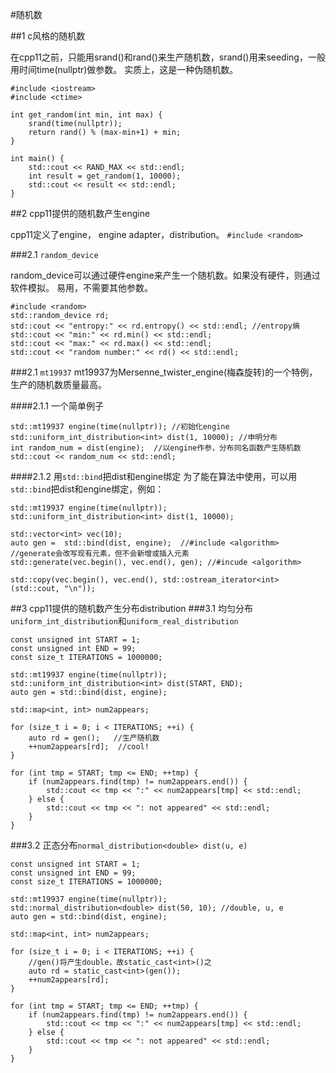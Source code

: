 #随机数

##1 c风格的随机数

在cpp11之前，只能用srand()和rand()来生产随机数，srand()用来seeding，一般用时间time(nullptr)做参数。 实质上，这是一种伪随机数。
	
	#include <iostream>
	#include <ctime>
	
	int get_random(int min, int max) {
	    srand(time(nullptr));
	    return rand() % (max-min+1) + min;
	} 
	
	int main() {
	    std::cout << RAND_MAX << std::endl;
	    int result = get_random(1, 10000);
	    std::cout << result << std::endl;
	}

##2 cpp11提供的随机数产生engine

cpp11定义了engine， engine adapter，distribution。 `#include <random>`

###2.1 `random_device`

random_device可以通过硬件engine来产生一个随机数。如果没有硬件，则通过软件模拟。 
易用，不需要其他参数。

	#include <random>
	std::random_device rd;
    std::cout << "entropy:" << rd.entropy() << std::endl; //entropy熵
    std::cout << "min:" << rd.min() << std::endl;
    std::cout << "max:" << rd.max() << std::endl;
    std::cout << "random number:" << rd() << std::endl;

###2.1 `mt19937`
mt19937为Mersenne_twister_engine(梅森旋转)的一个特例，生产的随机数质量最高。

####2.1.1 一个简单例子

	std::mt19937 engine(time(nullptr)); //初始化engine
    std::uniform_int_distribution<int> dist(1, 10000); //申明分布
    int random_num = dist(engine);  //以engine作参，分布同名函数产生随机数
    std::cout << random_num << std::endl;

####2.1.2 用`std::bind`把dist和engine绑定
为了能在算法中使用，可以用`std::bind`把dist和engine绑定，例如：

	std::mt19937 engine(time(nullptr));
    std::uniform_int_distribution<int> dist(1, 10000);
    
    std::vector<int> vec(10);
    auto gen =  std::bind(dist, engine);  //#include <algorithm>
	//generate会改写现有元素，但不会新增或插入元素
    std::generate(vec.begin(), vec.end(), gen); //#incude <algorithm>

    std::copy(vec.begin(), vec.end(), std::ostream_iterator<int>(std::cout, "\n"));

##3 cpp11提供的随机数产生分布distribution
###3.1 均匀分布`uniform_int_distribution`和`uniform_real_distribution`

	const unsigned int START = 1;
    const unsigned int END = 99;
    const size_t ITERATIONS = 1000000;

    std::mt19937 engine(time(nullptr));
    std::uniform_int_distribution<int> dist(START, END);
    auto gen = std::bind(dist, engine);

    std::map<int, int> num2appears;

    for (size_t i = 0; i < ITERATIONS; ++i) {
        auto rd = gen();   //生产随机数
        ++num2appears[rd];  //cool!
    }

    for (int tmp = START; tmp <= END; ++tmp) {
        if (num2appears.find(tmp) != num2appears.end()) {
            std::cout << tmp << ":" << num2appears[tmp] << std::endl;
        } else {
            std::cout << tmp << ": not appeared" << std::endl;
        }
    }
 
###3.2 正态分布`normal_distribution<double> dist(u, e)`

	const unsigned int START = 1;
    const unsigned int END = 99;
    const size_t ITERATIONS = 1000000;

    std::mt19937 engine(time(nullptr));
    std::normal_distribution<double> dist(50, 10); //double, u, e
    auto gen = std::bind(dist, engine);

    std::map<int, int> num2appears;

    for (size_t i = 0; i < ITERATIONS; ++i) {
 		//gen()将产生double，故static_cast<int>()之
        auto rd = static_cast<int>(gen());  
        ++num2appears[rd];
    }

    for (int tmp = START; tmp <= END; ++tmp) {
        if (num2appears.find(tmp) != num2appears.end()) {
            std::cout << tmp << ":" << num2appears[tmp] << std::endl;
        } else {
            std::cout << tmp << ": not appeared" << std::endl;
        }
    }


